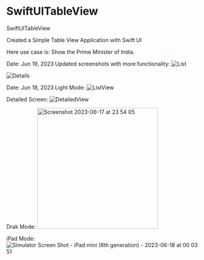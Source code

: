 # SwiftUITableView
SwiftUITableView

Created a Simple Table View Application with Swift UI

Here use case is: Show the Prime Minister of India. 

Date: Jun 19, 2023
Updated screenshots with more functionality:
![List](https://github.com/pavan-kumar-arepu/SwiftUITableView/assets/13812858/3fce2445-7c52-4a69-9110-83d42dd7e5a5)


![Details](https://github.com/pavan-kumar-arepu/SwiftUITableView/assets/13812858/f4c77ff5-2f15-445a-9b73-f91430d94f9b)


Date: Jun 18, 2023
Light Mode: 
![ListView](https://github.com/pavan-kumar-arepu/SwiftUITableView/assets/13812858/d22fec11-22b6-4d91-ba80-5a313317bc33)


Detailed Screen: 
![DetailedView](https://github.com/pavan-kumar-arepu/SwiftUITableView/assets/13812858/f261e40d-b6c6-4720-b75c-10a9b00c0937)

Drak Mode: 
<img width="316" alt="Screenshot 2023-06-17 at 23 54 05" src="https://github.com/pavan-kumar-arepu/SwiftUITableView/assets/13812858/1241904b-684d-4ac6-ab2e-38973c48f0ce">

iPad Mode: 
![Simulator Screen Shot - iPad mini (6th generation) - 2023-06-18 at 00 03 51](https://github.com/pavan-kumar-arepu/SwiftUITableView/assets/13812858/b36d0261-f532-4db9-99f5-3cd6a27edd8f)


